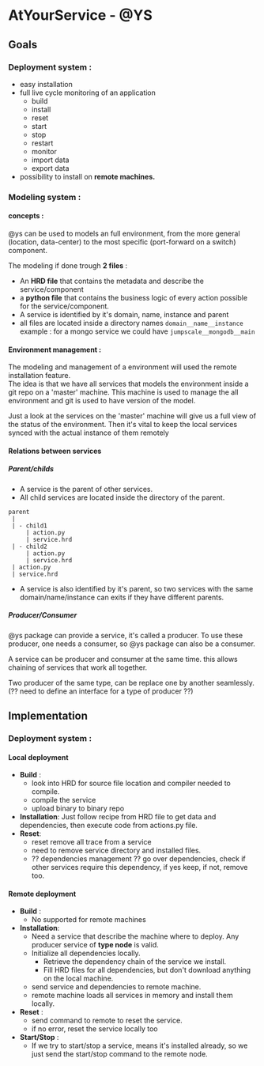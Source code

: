# AtYourService - @YS

## Goals
### Deployment system :
- easy installation
- full live cycle monitoring of an application
    + build
    + install
    + reset
    + start
    + stop
    + restart
    + monitor
    + import data
    + export data
- possibility to install on **remote machines.**

### Modeling system :
#### concepts :
@ys can be used to models an full environment, from the more general  (location, data-center) to the most specific (port-forward on a switch) component.

The modeling if done trough **2 files** :
- An **HRD file** that contains the metadata and describe the service/component 
- a **python file** that contains the business logic of every action possible for the service/component.
- A service is identified by it's domain, name, instance and parent
- all files are located inside a directory names ```domain__name__instance```
    example : for a mongo service we could have ```jumpscale__mongodb__main```

#### Environment management :
The modeling and management of a environment will used the remote installation feature.  
The idea is that we have all services that models the environment inside a git repo on a 'master' machine. This machine is used to manage the all environment and git is used to have version of the model.

Just a look at the services on the 'master' machine will give us a full view of the status of the environment. Then it's vital to keep the local services synced with the actual instance of them remotely

#### Relations between services
##### Parent/childs
- A service is the parent of other services.
- All child services are located inside the directory of the parent.
```
parent
 |
 | - child1
     | action.py
     | service.hrd
 | - child2
     | action.py
     | service.hrd
 | action.py
 | service.hrd
```
- A service is also identified by it's parent, so two services with the same domain/name/instance can exits if they have different parents.

##### Producer/Consumer
@ys package can provide a service, it's called a producer.
To use these producer, one needs a consumer, so @ys package can also be a consumer.

A service can be producer and consumer at the same time. this allows chaining of services that work all together.

Two producer of the same type, can be replace one by another seamlessly.
(?? need to define an interface for a type of producer ??)

## Implementation
### Deployment system :

####  Local deployment
- **Build** :
    - look into HRD for source file location and compiler needed to compile.
    - compile the service
    - upload binary to binary repo
- **Installation**:
    Just follow recipe from HRD file to get data and dependencies, then execute code from actions.py file.
- **Reset**:
    + reset remove all trace from a service
    + need to remove service directory and installed files.
    + ?? dependencies management ?? go over dependencies, check if other services require this dependency, if yes keep, if not, remove too.

#### Remote deployment
- **Build** :
    - No supported for remote machines
- **Installation**:
    - Need a service that describe the machine where to deploy. Any producer service of **type node** is valid.
    - Initialize all dependencies locally.
        + Retrieve the dependency chain of the service we install.
        + Fill HRD files for all dependencies, but don't download anything on the local machine.
    - send service and dependencies to remote machine.
    - remote machine loads all services in memory and install them locally.
- **Reset** :
    + send command to remote to reset the service.
    + if no error, reset the service locally too
- **Start/Stop** :
    + If we try to start/stop a service, means it's installed already, so we just send the start/stop command to the remote node.